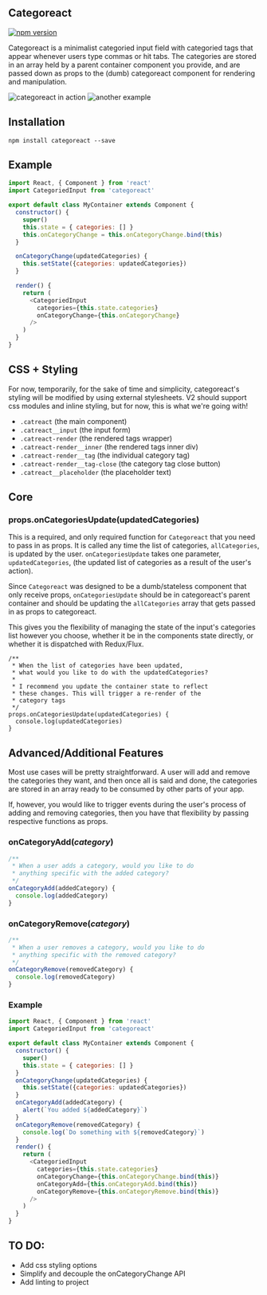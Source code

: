 ## Categoreact
[![npm version](https://img.shields.io/npm/v/categoreact.svg?style=flat-square)](https://www.npmjs.com/package/categoreact)

Categoreact is a minimalist categoried input field with categoried tags that appear whenever users type commas or hit tabs. The categories are stored in an array held by a parent container component you provide, and are passed down as props to the (dumb) categoreact component for rendering and manipulation.

![categoreact in action](https://media.giphy.com/media/VA2Nu23NyEFVe/giphy.gif) ![another example](https://media.giphy.com/media/US4VQOFyYascU/giphy.gif)

## Installation
```
npm install categoreact --save
```

## Example
```javascript
import React, { Component } from 'react'
import CategoriedInput from 'categoreact'

export default class MyContainer extends Component {
  constructor() {
    super()
    this.state = { categories: [] }
    this.onCategoryChange = this.onCategoryChange.bind(this)
  }

  onCategoryChange(updatedCategories) {
    this.setState({categories: updatedCategories})
  }

  render() {
    return (
      <CategoriedInput
        categories={this.state.categories}
        onCategoryChange={this.onCategoryChange}
      />
    )
  }
}
```
## CSS + Styling
For now, temporarily, for the sake of time and simplicity, categoreact's styling will be modified by using external stylesheets. V2 should support css modules and inline styling, but for now, this is what we're going with!
- `.catreact` (the main component)
- `.catreact__input` (the input form)
- `.catreact-render` (the rendered tags wrapper)
- `.catreact-render__inner` (the rendered tags inner div)
- `.catreact-render__tag` (the individual category tag)
- `.catreact-render__tag-close` (the category tag close button)
- `.catreact__placeholder` (the placeholder text)

## Core
### props.onCategoriesUpdate(**updatedCategories**)

This is a required, and only required function for `Categoreact` that you need to pass in as props. It is called any time the list of categories, `allCategories`, is updated by the user. `onCategoriesUpdate` takes one parameter, `updatedCategories`, (the updated list of categories as a result of the user's action).

Since `Categoreact` was designed to be a dumb/stateless component that only receive props, `onCategoriesUpdate` should be in categoreact's parent container and should be updating the `allCategories` array that gets passed in as props to categoreact.

This gives you the flexibility of managing the state of the input's categories list however you choose, whether it be in the components state directly, or whether it is dispatched with Redux/Flux.

```
/**
 * When the list of categories have been updated,
 * what would you like to do with the updatedCategories?
 *
 * I recommend you update the container state to reflect
 * these changes. This will trigger a re-render of the
 * category tags
 */
props.onCategoriesUpdate(updatedCategories) {
  console.log(updatedCategories)
}
```

## Advanced/Additional Features

Most use cases will be pretty straightforward. A user will add and remove the categories they want, and then once all is said and done, the categories are stored in an array ready to be consumed by other parts of your app.

If, however, you would like to trigger events during the user's process of adding and removing categories, then you have that flexibility by passing respective functions as props.

### onCategoryAdd(*category*)
```javascript
/**
 * When a user adds a category, would you like to do
 * anything specific with the added category?
 */
onCategoryAdd(addedCategory) {
  console.log(addedCategory)
}
```
### onCategoryRemove(*category*)
```javascript
/**
 * When a user removes a category, would you like to do
 * anything specific with the removed category?
 */
onCategoryRemove(removedCategory) {
  console.log(removedCategory)
}
```
### Example
```javascript
import React, { Component } from 'react'
import CategoriedInput from 'categoreact'

export default class MyContainer extends Component {
  constructor() {
    super()
    this.state = { categories: [] }
  }
  onCategoryChange(updatedCategories) {
    this.setState({categories: updatedCategories})
  }
  onCategoryAdd(addedCategory) {
    alert(`You added ${addedCategory}`)
  }
  onCategoryRemove(removedCategory) {
    console.log(`Do something with ${removedCategory}`)
  }
  render() {
    return (
      <CategoriedInput
        categories={this.state.categories}
        onCategoryChange={this.onCategoryChange.bind(this)}
        onCategoryAdd={this.onCategoryAdd.bind(this)}
        onCategoryRemove={this.onCategoryRemove.bind(this)}
      />
    )
  }
}
```

## TO DO:

- Add css styling options
- Simplify and decouple the onCategoryChange API
- Add linting to project
